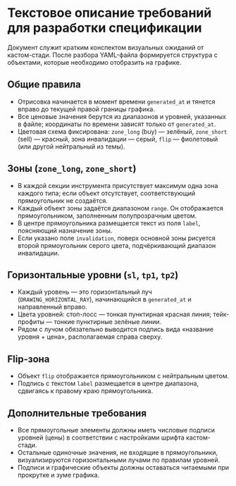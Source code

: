 # Текстовое описание требований для разработки спецификации

Документ служит кратким конспектом визуальных ожиданий от кастом-стади. После разбора YAML-файла формируется структура с объектами, которые необходимо отобразить на графике.

## Общие правила
- Отрисовка начинается в момент времени `generated_at` и тянется вправо до текущей правой границы графика.
- Все ценовые значения берутся из диапазонов и уровней, указанных в файле; координаты по времени зависят только от `generated_at`.
- Цветовая схема фиксирована: `zone_long` (buy) — зелёный, `zone_short` (sell) — красный, зона инвалидации — серый, `flip` — фиолетовый (или другой нейтральный из темы).

## Зоны (`zone_long`, `zone_short`)
- В каждой секции инструмента присутствует максимум одна зона каждого типа; если объект отсутствует, соответствующий прямоугольник не создаётся.
- Каждый объект зоны задаётся диапазоном `range`. Он отображается прямоугольником, заполненным полупрозрачным цветом.
- В центре прямоугольника размещается текст из поля `label`, поясняющий назначение зоны.
- Если указано поле `invalidation`, поверх основной зоны рисуется второй прямоугольник серого цвета, подчёркивающий диапазон инвалидации.

## Горизонтальные уровни (`sl`, `tp1`, `tp2`)
- Каждый уровень — это горизонтальный луч (`DRAWING_HORIZONTAL_RAY`), начинающийся в `generated_at` и направленный вправо.
- Цвета уровней: стоп-лосс — тонкая пунктирная красная линия; тейк-профиты — тонкие пунктирные зелёные линии.
- Рядом с лучом обязательно выводится подпись вида «название уровня + цена», располагаемая справа сверху.

## Flip-зона
- Объект `flip` отображается прямоугольником с нейтральным цветом.
- Подпись с текстом `label` размещается в центре диапазона, сдвигаясь к правому краю прямоугольника.

## Дополнительные требования
- Все прямоугольные элементы должны иметь числовые подписи уровней (цены) в соответствии с настройками шрифта кастом-стади.
- Остальные одиночные значения, не входящие в прямоугольники, визуализируются горизонтальными лучами по правилам уровней.
- Подписи и графические объекты должны оставаться читаемыми при прокрутке и зуме графика.
